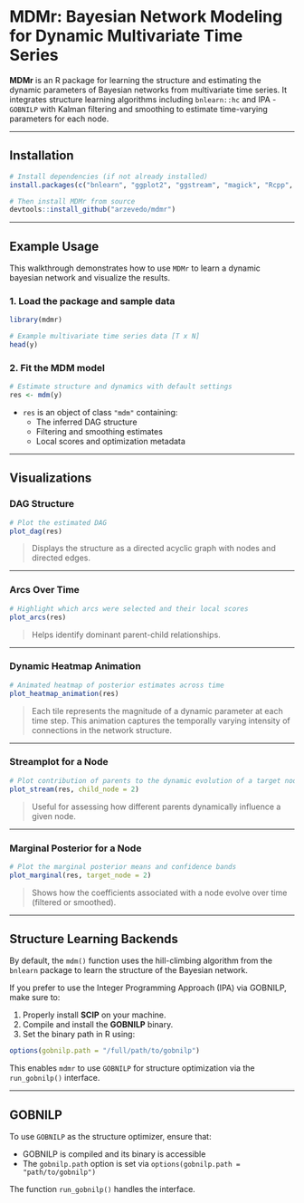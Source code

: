 # MDMr: Bayesian Network Modeling for Dynamic Multivariate Time Series

**MDMr** is an R package for learning the structure and estimating the dynamic parameters of Bayesian networks from multivariate time series. It integrates structure learning algorithms including `bnlearn::hc` and IPA - `GOBNILP` with Kalman filtering and smoothing to estimate time-varying parameters for each node.

---

## Installation

```r
# Install dependencies (if not already installed)
install.packages(c("bnlearn", "ggplot2", "ggstream", "magick", "Rcpp", "reticulate"))

# Then install MDMr from source
devtools::install_github("arzevedo/mdmr")
```

---

## Example Usage

This walkthrough demonstrates how to use `MDMr` to learn a dynamic bayesian network and visualize the results.

### 1. Load the package and sample data

```r
library(mdmr)

# Example multivariate time series data [T x N]
head(y)
```

### 2. Fit the MDM model

```r
# Estimate structure and dynamics with default settings
res <- mdm(y)
```

- `res` is an object of class `"mdm"` containing:
  - The inferred DAG structure
  - Filtering and smoothing estimates
  - Local scores and optimization metadata

---

## Visualizations

### DAG Structure

```r
# Plot the estimated DAG
plot_dag(res)
```

> Displays the structure as a directed acyclic graph with nodes and directed edges.

---

### Arcs Over Time

```r
# Highlight which arcs were selected and their local scores
plot_arcs(res)
```

> Helps identify dominant parent-child relationships.

---

### Dynamic Heatmap Animation

```r
# Animated heatmap of posterior estimates across time
plot_heatmap_animation(res)
```

> Each tile represents the magnitude of a dynamic parameter at each time step. This animation captures the temporally varying intensity of connections in the network structure.

---

### Streamplot for a Node

```r
# Plot contribution of parents to the dynamic evolution of a target node
plot_stream(res, child_node = 2)
```

> Useful for assessing how different parents dynamically influence a given node.

---

### Marginal Posterior for a Node

```r
# Plot the marginal posterior means and confidence bands
plot_marginal(res, target_node = 2)
```

> Shows how the coefficients associated with a node evolve over time (filtered or smoothed).

---

## Structure Learning Backends

By default, the `mdm()` function uses the hill-climbing algorithm from the `bnlearn` package to learn the structure of the Bayesian network.

If you prefer to use the Integer Programming Approach (IPA) via GOBNILP, make sure to:

1. Properly install **SCIP** on your machine.
2. Compile and install the **GOBNILP** binary.
3. Set the binary path in R using:

```r
options(gobnilp.path = "/full/path/to/gobnilp")
```

This enables `mdmr` to use `GOBNILP` for structure optimization via the `run_gobnilp()` interface.


---

## GOBNILP

To use `GOBNILP` as the structure optimizer, ensure that:
- GOBNILP is compiled and its binary is accessible
- The `gobnilp.path` option is set via `options(gobnilp.path = "path/to/gobnilp")`

The function `run_gobnilp()` handles the interface.